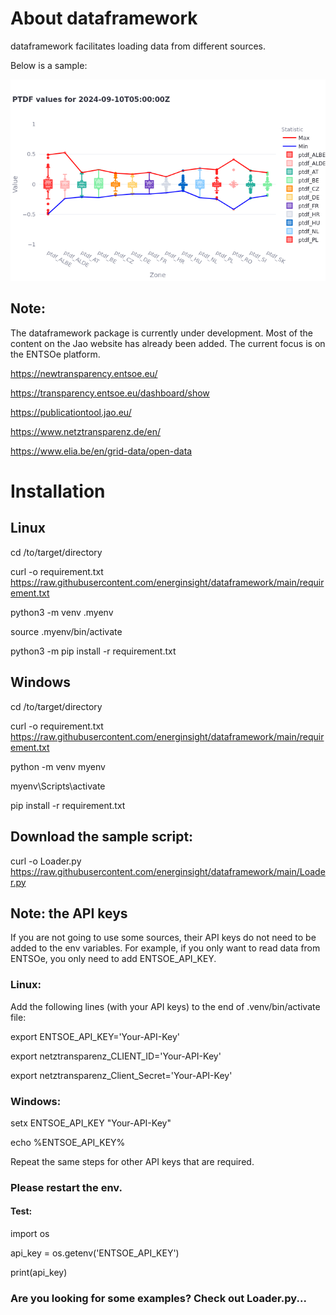 # About dataframework

dataframework facilitates loading data from different sources.

Below is a sample:

![PTDF Plot](./newplot.png)

## Note:

The dataframework package is currently under development. Most of the content on the Jao website has already been added. The current focus is on the ENTSOe platform.

https://newtransparency.entsoe.eu/

https://transparency.entsoe.eu/dashboard/show

https://publicationtool.jao.eu/

https://www.netztransparenz.de/en/

https://www.elia.be/en/grid-data/open-data

# Installation


## Linux
cd /to/target/directory

curl -o requirement.txt https://raw.githubusercontent.com/energinsight/dataframework/main/requirement.txt

<!-- git clone https://github.com/energinsight/dataframework.git -->

python3 -m venv .myenv

source .myenv/bin/activate

python3 -m pip install -r requirement.txt



## Windows
cd /to/target/directory

curl -o requirement.txt https://raw.githubusercontent.com/energinsight/dataframework/main/requirement.txt

python -m venv myenv

myenv\Scripts\activate

pip install -r requirement.txt


## Download the sample script:
curl -o Loader.py https://raw.githubusercontent.com/energinsight/dataframework/main/Loader.py

## Note: the API keys

If you are not going to use some sources, their API keys do not need to be added to the env variables. For example, if you only want to read data from ENTSOe, you only need to add ENTSOE_API_KEY. 

### Linux:
Add the following lines (with your API keys) to the end of .venv/bin/activate file:

export ENTSOE_API_KEY='Your-API-Key'

export netztransparenz_CLIENT_ID='Your-API-Key'

export netztransparenz_Client_Secret='Your-API-Key'


### Windows:

setx ENTSOE_API_KEY "Your-API-Key"

echo %ENTSOE_API_KEY%

Repeat the same steps for other API keys that are required.

### Please restart the env.

#### Test:
import os

api_key = os.getenv('ENTSOE_API_KEY')

print(api_key)


### Are you looking for some examples? Check out Loader.py...

